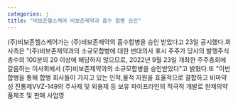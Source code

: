 ```yaml
---
categories: j
title: "비보존헬스케어 비보존제약과 흡수 합병 승인"
---
```

(주)비보존헬스케어가는 (주)비보존제약의 흡수합병을 승인 받았다고 23일 공시했다.회사측은 "(주)비보존제약과의 소규모합병에 대한 반대의사 표시 주주가 당사의 발행주식총수의 100분의 20 이상에 해당하지 않으므로, 2022년 9월 23일 개최한 주주총회에 갈음하는 이사회에서 (주)비보존제약과의 소규모합병을 승인받았다"고 밝혔다.또 "이번 합병을 통해 합병 회사들이 가지고 있는 인적,물적 자원을 효율적으로 결합하고 비마약성 진통제VVZ-149의 주사제 및 외용제 등 보유 파이프라인의 적극적 개발로 완제의약품제조 및 판매 사업영